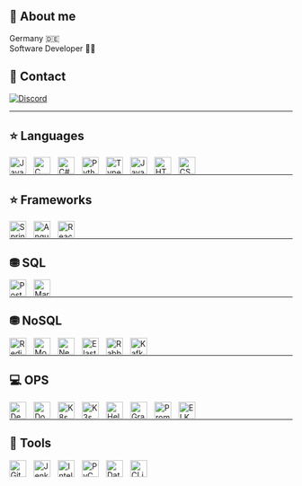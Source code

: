 ## 📌 About me
Germany 🇩🇪 <br />
Software Developer 👨‍💻 <br />


## 💬 Contact

[![Discord](https://img.shields.io/badge/Discord-%235865F2.svg?style=for-the-badge&logo=discord&logoColor=white)](https://discord.com/users/261598730027925505)

---

## ⭐ Languages

<img align="left" title="Java" width="30px" style="padding-right:10px;" src="https://cdn.jsdelivr.net/gh/devicons/devicon/icons/java/java-original.svg"/>
<img align="left" title="C" width="30px" style="padding-right:10px;" src="https://cdn.jsdelivr.net/gh/devicons/devicon/icons/c/c-original.svg" />
<img align="left" title="C#" width="30px" style="padding-right:10px;" src="https://cdn.jsdelivr.net/gh/devicons/devicon@latest/icons/csharp/csharp-original.svg" />
<img align="left" title="Python" width="30px" style="padding-right:10px;" src="https://cdn.jsdelivr.net/gh/devicons/devicon/icons/python/python-plain.svg" />
<img align="left" title="TypeScript" width="30px" style="padding-right:10px;" src="https://cdn.jsdelivr.net/gh/devicons/devicon/icons/typescript/typescript-plain.svg" />
<img align="left" title="JavaScript" width="30px" style="padding-right:10px;" src="https://cdn.jsdelivr.net/gh/devicons/devicon/icons/javascript/javascript-plain.svg" />
<img align="left" title="HTML" width="30px" style="padding-right:10px;" src="https://cdn.jsdelivr.net/gh/devicons/devicon/icons/html5/html5-plain.svg" />
<img align="left" title="CSS" width="30px" style="padding-right:10px;" src="https://cdn.jsdelivr.net/gh/devicons/devicon/icons/css3/css3-plain.svg" />
<br />

---
## ⭐ Frameworks

<img align="left" title="Spring Boot" width="30px" style="padding-right:10px;" src="https://cdn.jsdelivr.net/gh/devicons/devicon/icons/spring/spring-original.svg" />
<img align="left" title="Angular" width="30px" style="padding-right:10px;" src="https://cdn.jsdelivr.net/gh/devicons/devicon/icons/angularjs/angularjs-plain.svg" />
<img align="left" title="React" width="30px" style="padding-right:10px;" src="https://cdn.jsdelivr.net/gh/devicons/devicon@latest/icons/react/react-original.svg" />
<br />

---
## ⛃ SQL

<img align="left" title="PostgreSQL" width="30px" style="padding-right:10px;" src="https://cdn.jsdelivr.net/gh/devicons/devicon/icons/postgresql/postgresql-original.svg" />
<img align="left" title="MariaDB" width="30px" style="padding-right:10px;" src="https://cdn.jsdelivr.net/gh/devicons/devicon@latest/icons/mariadb/mariadb-original.svg" />
<br />

---
## ⛃ NoSQL

<img align="left" title="Redis" width="30px" style="padding-right:10px;" src="https://cdn.jsdelivr.net/gh/devicons/devicon/icons/redis/redis-original.svg" />
<img align="left" title="MongoDB" width="30px" style="padding-right:10px;" src="https://cdn.jsdelivr.net/gh/devicons/devicon@latest/icons/mongodb/mongodb-original.svg" />
<img align="left" title="Neo4J" width="30px" style="padding-right:10px;" src="https://cdn.jsdelivr.net/gh/devicons/devicon@latest/icons/neo4j/neo4j-original.svg" />
<img align="left" title="Elasticsearch" width="30px" style="padding-right:10px;" src="https://cdn.jsdelivr.net/gh/devicons/devicon@latest/icons/elasticsearch/elasticsearch-original.svg" />
<img align="left" title="RabbitMQ" width="30px" style="padding-right:10px;" src="https://cdn.jsdelivr.net/gh/devicons/devicon@latest/icons/rabbitmq/rabbitmq-original.svg" />
<img align="left" title="Kafka" width="30px" style="padding-right:10px;" src="https://cdn.jsdelivr.net/gh/devicons/devicon@latest/icons/apachekafka/apachekafka-original.svg" />
<br />

---
## 💻 OPS
<img align="left" title="Debian" width="30px" style="padding-right:10px;" src="https://cdn.jsdelivr.net/gh/devicons/devicon/icons/debian/debian-original.svg" />
<img align="left" title="Docker" width="30px" style="padding-right:10px;" src="https://cdn.jsdelivr.net/gh/devicons/devicon/icons/docker/docker-original.svg" />
<img align="left" title="K8s" width="30px" style="padding-right:10px;" src="https://cdn.jsdelivr.net/gh/devicons/devicon/icons/kubernetes/kubernetes-plain.svg" />
<img align="left" title="K3s" width="30px" style="padding-right:10px;" src="https://cdn.jsdelivr.net/gh/devicons/devicon@latest/icons/k3s/k3s-original.svg" />
<img align="left" title="Helm" width="30px" style="padding-right:10px;" src="https://cdn.jsdelivr.net/gh/devicons/devicon@latest/icons/helm/helm-original.svg" />
<img align="left" title="Grafana" width="30px" style="padding-right:10px;" src="https://cdn.jsdelivr.net/gh/devicons/devicon@latest/icons/grafana/grafana-original.svg" />
<img align="left" title="Prometheus" width="30px" style="padding-right:10px;" src="https://cdn.jsdelivr.net/gh/devicons/devicon@latest/icons/prometheus/prometheus-original.svg" />
<img align="left" title="ELK" width="30px" style="padding-right:10px;" src="https://cdn.jsdelivr.net/gh/devicons/devicon@latest/icons/elasticsearch/elasticsearch-original.svg" />
<br />


---
## 🧰 Tools
<img align="left" title="Git" width="30px" style="padding-right:10px;" src="https://cdn.jsdelivr.net/gh/devicons/devicon/icons/git/git-original.svg" />
<img align="left" title="Jenkins" width="30px" style="padding-right:10px;" src="https://cdn.jsdelivr.net/gh/devicons/devicon/icons/jenkins/jenkins-original.svg" />
<img align="left" title="IntellJ IDEA" width="30px" style="padding-right:10px;" src="https://upload.wikimedia.org/wikipedia/commons/9/9c/IntelliJ_IDEA_Icon.svg" />
<img align="left" title="PyCharm" width="30px" style="padding-right:10px;" src="https://upload.wikimedia.org/wikipedia/commons/1/1d/PyCharm_Icon.svg" />
<img align="left" title="DataGrid" width="30px" style="padding-right:10px;" src="https://resources.jetbrains.com/storage/products/datagrip/img/meta/datagrip_logo_300x300.png" />
<img align="left" title="CLion" width="30px" style="padding-right:10px;" src="https://resources.jetbrains.com/storage/products/clion/img/meta/clion_logo_300x300.png" />


